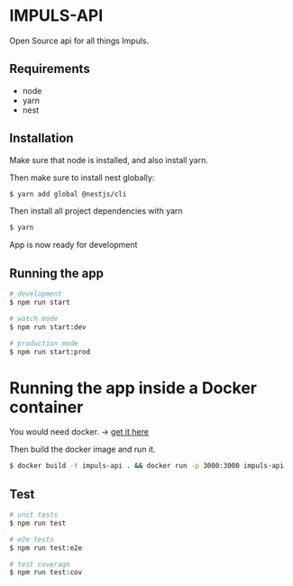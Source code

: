 # IMPULS-API

Open Source api for all things Impuls.

## Requirements

- node
- yarn
- nest

## Installation

Make sure that node is installed, and also install yarn.

Then make sure to install nest globally:

```bash
$ yarn add global @nestjs/cli
```

Then install all project dependencies with yarn

```bash
$ yarn
```

App is now ready for development

## Running the app

```bash
# development
$ npm run start

# watch mode
$ npm run start:dev

# production mode
$ npm run start:prod
```

# Running the app inside a Docker container

You would need docker. -> [get it here](https://docs.docker.com/install/)

Then build the docker image and run it.
```bash
$ docker build -t impuls-api . && docker run -p 3000:3000 impuls-api
```

## Test

```bash
# unit tests
$ npm run test

# e2e tests
$ npm run test:e2e

# test coverage
$ npm run test:cov
```
